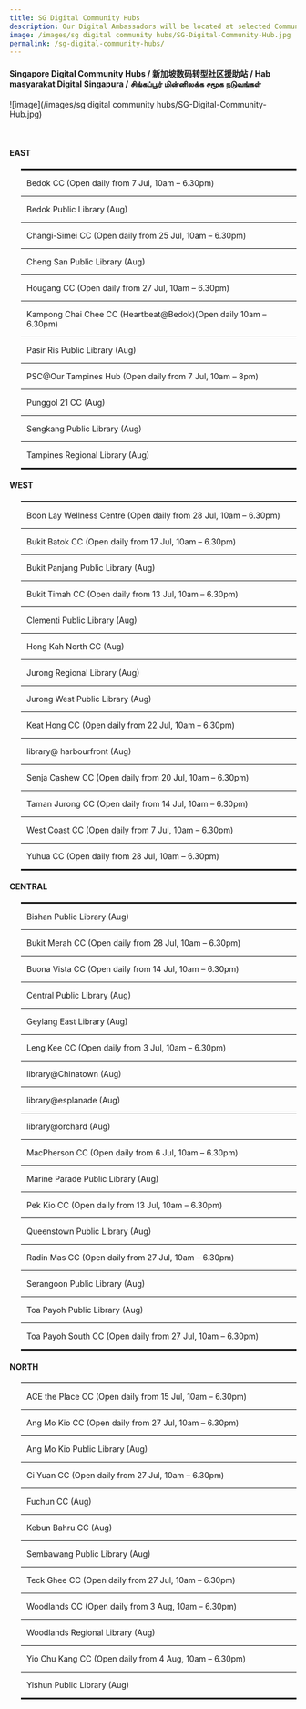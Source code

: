 ```yaml
---
title: SG Digital Community Hubs
description: Our Digital Ambassadors will be located at selected Community Clubs/Centres and Public Libraries, ready to provide 1-to-1 guidance on a customised package tailored to equip you for a digital life.
image: /images/sg digital community hubs/SG-Digital-Community-Hub.jpg
permalink: /sg-digital-community-hubs/
---
```


#### Singapore Digital Community Hubs / 新加坡数码转型社区援助站 / Hab masyarakat Digital Singapura / சிங்கப்பூர் மின்னிலக்க சமூக நடுவங்கள்

![image](/images/sg digital community hubs/SG-Digital-Community-Hub.jpg)

<br>
  <div class="row">
    <div class="col-sm-6">
    <h4>EAST</h4>
    <div style="padding-left: 20px;">
    <hr style="border: 1px solid;" />
    <p style="margin-left: 10px;">Bedok CC (Open daily from 7 Jul, 10am &ndash; 6.30pm)</p>
    <hr />
    <p style="margin-left: 10px;">Bedok Public Library (Aug)</p>
    <hr />
    <p style="margin-left: 10px;">Changi-Simei CC (Open daily from 25 Jul, 10am &ndash; 6.30pm)</p>
    <hr />
    <p style="margin-left: 10px;">Cheng San Public Library (Aug)</p>
    <hr />
    <p style="margin-left: 10px;">Hougang CC (Open daily from 27 Jul, 10am &ndash; 6.30pm)</p>
    <hr />
    <p style="margin-left: 10px;">Kampong Chai Chee CC (Heartbeat@Bedok)(Open daily 10am &ndash; 6.30pm)</p>
    <hr />
    <p style="margin-left: 10px;">Pasir Ris Public Library (Aug)</p>
    <hr />
    <p style="margin-left: 10px;">PSC@Our Tampines Hub (Open daily from 7 Jul, 10am &ndash; 8pm)</p>
    <hr />
    <p style="margin-left: 10px;">Punggol 21 CC (Aug)</p>
    <hr />
    <p style="margin-left: 10px;">Sengkang Public Library (Aug)</p>
    <hr />
    <p style="margin-left: 10px;">Tampines Regional Library (Aug)</p>
    <hr style="border: 1px solid;" />
    </div>
    <h4>WEST</h4>
    <div style="padding-left: 20px;">
    <hr style="border: 1px solid;" />
    <p style="margin-left: 10px;">Boon Lay Wellness Centre (Open daily from 28 Jul, 10am &ndash; 6.30pm)</p>
    <hr />
    <p style="margin-left: 10px;">Bukit Batok CC (Open daily from 17 Jul, 10am &ndash; 6.30pm)</p>
    <hr />
    <p style="margin-left: 10px;">Bukit Panjang Public Library (Aug)</p>
    <hr />
    <p style="margin-left: 10px;">Bukit Timah CC (Open daily from 13 Jul, 10am &ndash; 6.30pm)</p>
    <hr />
    <p style="margin-left: 10px;">Clementi Public Library (Aug)</p>
    <hr />
    <p style="margin-left: 10px;">Hong Kah North CC (Aug)</p>
    <hr />
    <p style="margin-left: 10px;">Jurong Regional Library (Aug)</p>
    <hr />
    <p style="margin-left: 10px;">Jurong West Public Library (Aug)</p>
    <hr />
    <p style="margin-left: 10px;">Keat Hong CC (Open daily from 22 Jul, 10am &ndash; 6.30pm)</p>
    <hr />
    <p style="margin-left: 10px;">library@ harbourfront (Aug)</p>
    <hr />
    <p style="margin-left: 10px;">Senja Cashew CC (Open daily from 20 Jul, 10am &ndash; 6.30pm)</p>
    <hr />
    <p style="margin-left: 10px;">Taman Jurong CC (Open daily from 14 Jul, 10am &ndash; 6.30pm)</p>
    <hr />
    <p style="margin-left: 10px;">West Coast CC (Open daily from 7 Jul, 10am &ndash; 6.30pm)</p>
    <hr />
    <p style="margin-left: 10px;">Yuhua CC (Open daily from 28 Jul, 10am &ndash; 6.30pm)</p>
    <hr style="border: 1px solid;" />
    </div>
    </div>
    <div class="col-sm-6">
    <h4>CENTRAL</h4>
    <div style="padding-left: 20px;">
    <hr style="border: 1px solid;" />
    <p style="margin-left: 10px;">Bishan Public Library (Aug)</p>
    <hr />
    <p style="margin-left: 10px;">Bukit Merah CC (Open daily from 28 Jul, 10am &ndash; 6.30pm)</p>
    <hr />
    <p style="margin-left: 10px;">Buona Vista CC (Open daily from 14 Jul, 10am &ndash; 6.30pm)</p>
    <hr />
    <p style="margin-left: 10px;">Central Public Library (Aug)</p>
    <hr />
    <p style="margin-left: 10px;">Geylang East Library (Aug)</p>
    <hr />
    <p style="margin-left: 10px;">Leng Kee CC (Open daily from 3 Jul, 10am &ndash; 6.30pm)</p>
    <hr />
    <p style="margin-left: 10px;">library@Chinatown (Aug)</p>
    <hr />
    <p style="margin-left: 10px;">library@esplanade (Aug)</p>
    <hr />
    <p style="margin-left: 10px;">library@orchard (Aug)</p>
    <hr />
    <p style="margin-left: 10px;">MacPherson CC (Open daily from 6 Jul, 10am &ndash; 6.30pm)</p>
    <hr />
    <p style="margin-left: 10px;">Marine Parade Public Library (Aug)</p>
    <hr />
    <p style="margin-left: 10px;">Pek Kio CC (Open daily from 13 Jul, 10am &ndash; 6.30pm)</p>
    <hr />
    <p style="margin-left: 10px;">Queenstown Public Library (Aug)</p>
    <hr />
    <p style="margin-left: 10px;">Radin Mas CC (Open daily from 27 Jul, 10am &ndash; 6.30pm)</p>
    <hr />
    <p style="margin-left: 10px;">Serangoon Public Library (Aug)</p>
    <hr />
    <p style="margin-left: 10px;">Toa Payoh Public Library (Aug)</p>
    <hr />
    <p style="margin-left: 10px;">Toa Payoh South CC (Open daily from 27 Jul, 10am &ndash; 6.30pm)</p>
    <hr style="border: 1px solid;" />
    </div>
    <h4>NORTH</h4>
    <div style="padding-left: 20px;">
    <hr style="border: 1px solid;" />
    <p style="margin-left: 10px;">ACE the Place CC (Open daily from 15 Jul, 10am &ndash; 6.30pm)</p>
    <hr />
    <p style="margin-left: 10px;">Ang Mo Kio CC (Open daily from 27 Jul, 10am &ndash; 6.30pm)</p>
    <hr />
    <p style="margin-left: 10px;">Ang Mo Kio Public Library (Aug)</p>
    <hr />
    <p style="margin-left: 10px;">Ci Yuan CC (Open daily from 27 Jul, 10am &ndash; 6.30pm)</p>
    <hr />
    <p style="margin-left: 10px;">Fuchun CC (Aug)</p>
    <hr />
    <p style="margin-left: 10px;">Kebun Bahru CC (Aug)</p>
    <hr />
    <p style="margin-left: 10px;">Sembawang Public Library (Aug)</p>
    <hr />
    <p style="margin-left: 10px;">Teck Ghee CC (Open daily from 27 Jul, 10am &ndash; 6.30pm)</p>
    <hr />
    <p style="margin-left: 10px;">Woodlands CC (Open daily from 3 Aug, 10am &ndash; 6.30pm)</p>
    <hr />
    <p style="margin-left: 10px;">Woodlands Regional Library (Aug)</p>
    <hr />
    <p style="margin-left: 10px;">Yio Chu Kang CC (Open daily from 4 Aug, 10am &ndash; 6.30pm)</p>
    <hr />
    <p style="margin-left: 10px;">Yishun Public Library (Aug)</p>
    <hr style="border: 1px solid;" />
    </div>
    </div>
    </div>
